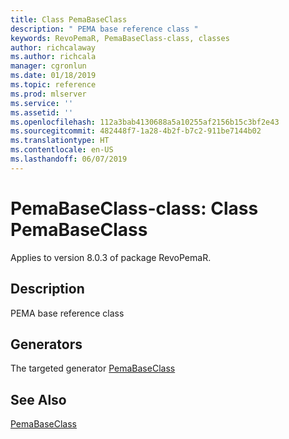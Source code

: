 ```yaml
---
title: Class PemaBaseClass
description: " PEMA base reference class "
keywords: RevoPemaR, PemaBaseClass-class, classes
author: richcalaway
ms.author: richcala
manager: cgronlun
ms.date: 01/18/2019
ms.topic: reference
ms.prod: mlserver
ms.service: ''
ms.assetid: ''
ms.openlocfilehash: 112a3bab4130688a5a10255af2156b15c3bf2e43
ms.sourcegitcommit: 482448f7-1a28-4b2f-b7c2-911be7144b02
ms.translationtype: HT
ms.contentlocale: en-US
ms.lasthandoff: 06/07/2019
---
```

 # <a name="pemabaseclass-class-class-pemabaseclass"></a>PemaBaseClass-class: Class PemaBaseClass

 Applies to version 8.0.3 of package RevoPemaR.
 
 ## <a name="description"></a>Description
 
PEMA base reference class
 
 
 ## <a name="generators"></a>Generators 

 
The targeted generator [PemaBaseClass](pemabaseclass.md)
 
 

 
 
 
 ## <a name="see-also"></a>See Also
 
[PemaBaseClass](pemabaseclass.md)
   
 
